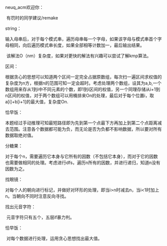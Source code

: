 neuq_acm欢迎你：

​		有罚时的同学建议/remake



string：

​		输入母串后，对于每个模式串，遍历母串每一个字母，如果该字母与模式串首个字母相同，向后遍历模式串长度，如果全部相等计数加一，最后输出结果。

​		该解法O（nm）复杂度，如果对更快的解法有兴趣可以尝试了解kmp算法。



区间：

​		根据贪心的思想可以知道两个区间一定完全占据原数组，每次扫一遍区间求权值的复杂度为n方，根据n的范围可知一定会超时。考虑处理两个数组，设其为a,b,一个数组用来存从1到i中不同元素的个数，即1到i区间的权值，另一个同理存储从i+1到n区间的权值，对于两个数组可以用桶排来On的处理，最后对于每个位置i，取a[i]+b[i+1]的最大值，复杂度On.



恰早饭：

​		本题经过手动推理可知最短路径即为先到第一个点最下方再加上到第二个点距离减去范围。注意各个数据都可能为负，而无论是否为负都不影响数据，所以要对所有数据取绝对值。



分糖果：

​		对于每个n，需要遍历它本身与它所有的因数（不包括它本身），而对于它的因数也需要做相同的处理。考虑进行dfs，遍历n所有的因数，并进行递归，知道n没有因数为之。



找眼镜：

​		对每个人的朝向进行标记，并做好对环形的处理，即当i>n时减去n，当i<1时加上n。当朝向不同时注意反向寻找。



找出元音字符：

​		元音字符只有五个，五层if暴力判。



恰早饭：

​		对每个数据进行处理，运用贪心思想找出最大值。

